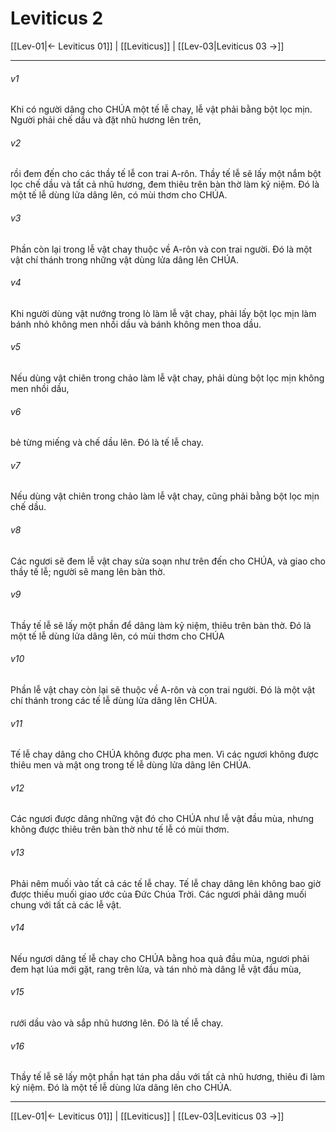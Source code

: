 # Leviticus 2

[[Lev-01|← Leviticus 01]] | [[Leviticus]] | [[Lev-03|Leviticus 03 →]]
***



###### v1 
Khi có người dâng cho CHÚA một tế lễ chay, lễ vật phải bằng bột lọc mịn. Người phải chế dầu và đặt nhũ hương lên trên, 

###### v2 
rồi đem đến cho các thầy tế lễ con trai A-rôn. Thầy tế lễ sẽ lấy một nắm bột lọc chế dầu và tất cả nhũ hương, đem thiêu trên bàn thờ làm kỷ niệm. Đó là một tế lễ dùng lửa dâng lên, có mùi thơm cho CHÚA. 

###### v3 
Phần còn lại trong lễ vật chay thuộc về A-rôn và con trai người. Đó là một vật chí thánh trong những vật dùng lửa dâng lên CHÚA. 

###### v4 
Khi người dùng vật nướng trong lò làm lễ vật chay, phải lấy bột lọc mịn làm bánh nhỏ không men nhồi dầu và bánh không men thoa dầu. 

###### v5 
Nếu dùng vật chiên trong chảo làm lễ vật chay, phải dùng bột lọc mịn không men nhồi dầu, 

###### v6 
bẻ từng miếng và chế dầu lên. Đó là tế lễ chay. 

###### v7 
Nếu dùng vật chiên trong chảo làm lễ vật chay, cũng phải bằng bột lọc mịn chế dầu. 

###### v8 
Các ngươi sẽ đem lễ vật chay sửa soạn như trên đến cho CHÚA, và giao cho thầy tế lễ; người sẽ mang lên bàn thờ. 

###### v9 
Thầy tế lễ sẽ lấy một phần để dâng làm kỷ niệm, thiêu trên bàn thờ. Đó là một tế lễ dùng lửa dâng lên, có mùi thơm cho CHÚA 

###### v10 
Phần lễ vật chay còn lại sẽ thuộc về A-rôn và con trai người. Đó là một vật chí thánh trong các tế lễ dùng lửa dâng lên CHÚA. 

###### v11 
Tế lễ chay dâng cho CHÚA không được pha men. Vì các ngươi không được thiêu men và mật ong trong tế lễ dùng lửa dâng lên CHÚA. 

###### v12 
Các ngươi được dâng những vật đó cho CHÚA như lễ vật đầu mùa, nhưng không được thiêu trên bàn thờ như tế lễ có mùi thơm. 

###### v13 
Phải nêm muối vào tất cả các tế lễ chay. Tế lễ chay dâng lên không bao giờ được thiếu muối giao ước của Đức Chúa Trời. Các ngươi phải dâng muối chung với tất cả các lễ vật. 

###### v14 
Nếu ngươi dâng tế lễ chay cho CHÚA bằng hoa quả đầu mùa, ngươi phải đem hạt lúa mới gặt, rang trên lửa, và tán nhỏ mà dâng lễ vật đầu mùa, 

###### v15 
rưới dầu vào và sắp nhũ hương lên. Đó là tế lễ chay. 

###### v16 
Thầy tế lễ sẽ lấy một phần hạt tán pha dầu với tất cả nhũ hương, thiêu đi làm kỷ niệm. Đó là một tế lễ dùng lửa dâng lên cho CHÚA.

***
[[Lev-01|← Leviticus 01]] | [[Leviticus]] | [[Lev-03|Leviticus 03 →]]
